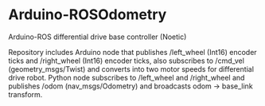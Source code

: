 # Arduino-ROSOdometry
Arduino-ROS differential drive base controller (Noetic)

Repository includes Arduino node that publishes /left_wheel (Int16) encoder ticks and /right_wheel (Int16) encoder 
ticks, also subscribes to /cmd_vel (geometry_msgs/Twist) and converts into two motor speeds for differential drive
robot. Python node subscribes to /left_wheel and /right_wheel and publishes /odom (nav_msgs/Odometry) and broadcasts
odom -> base_link transform. 
